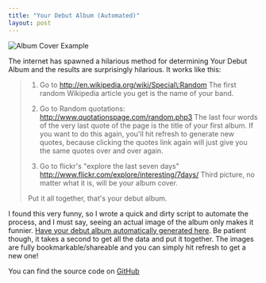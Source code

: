 ```yaml
---
title: "Your Debut Album (Automated)"
layout: post
---
```


![Album Cover Example](/uploads/album-cover-example.jpg)

The internet has spawned a hilarious method for determining Your Debut Album and the results are surprisingly hilarious. It works like this:

> 1. Go to <a href="http://en.wikipedia.org/wiki/Special:Random">http://en.wikipedia.org/wiki/Special\:Random</a> The first random Wikipedia article you get is the name of your band.
>
> 2. Go to Random quotations: <a href="http://www.quotationspage.com/random.php3">http://www.quotationspage.com/random.php3</a> The last four words of the very last quote of the page is the title of your first album.  If you want to do this again, you'll hit refresh to generate new quotes, because clicking the quotes link again will just give you the same quotes over and over again.
>
> 3. Go to flickr's "explore the last seven days" <a href="http://www.flickr.com/explore/interesting/7days/">http://www.flickr.com/explore/interesting/7days/</a> Third picture, no matter what it is, will be your album cover.
>
> Put it all together, that's your debut album.

I found this very funny, so I wrote a quick and dirty script to automate the process, and I must say, seeing an actual image of the album only makes it funnier. <a href="{{ site.url }}/projects/album-cover-generator/">Have your debut album automatically generated here</a>. Be patient though, it takes a second to get all the data and put it together. The images are fully bookmarkable/shareable and you can simply hit refresh to get a new one!

You can find the source code on [GitHub](https://github.com/captbaritone/album-cover-generator)

